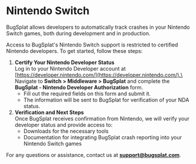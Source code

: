 # Nintendo Switch

BugSplat allows developers to automatically track crashes in your Nintendo Switch games, both during development and in production.

Access to BugSplat's Nintendo Switch support is restricted to certified Nintendo developers. To get started, follow these steps:

1. **Certify Your Nintendo Developer Status**\
   Log in to your Nintendo Developer account at [https://developer.nintendo.com/](https://developer.nintendo.com/).\
   Navigate to **Switch > Middleware > BugSplat** and complete the **BugSplat - Nintendo Developer Authorization** form.
   * Fill out the required fields on this form and submit it.
   * The information will be sent to BugSplat for verification of your NDA status.
2. **Verification and Next Steps**\
   Once BugSplat receives confirmation from Nintendo, we will verify your developer status and provide access to:
   * Downloads for the necessary tools
   * Documentation for integrating BugSplat crash reporting into your Nintendo Switch games

For any questions or assistance, contact us at **support@bugsplat.com**.
